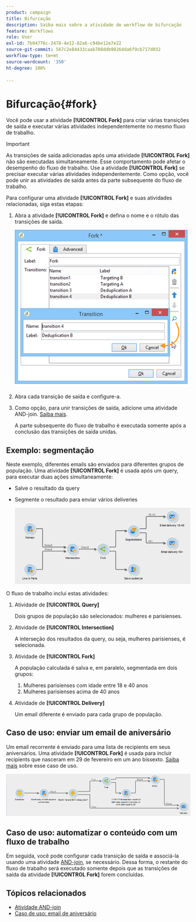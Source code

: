 ```yaml
---
product: campaign
title: Bifurcação
description: Saiba mais sobre a atividade de workflow de bifurcação
feature: Workflows
role: User
exl-id: 7b94776c-2478-4e12-82a6-c94be12e7e22
source-git-commit: 567c2e84433caab708ddb9026dda6f9cb717d032
workflow-type: tm+mt
source-wordcount: '350'
ht-degree: 100%

---
```


# Bifurcação{#fork}



Você pode usar a atividade **[!UICONTROL Fork]** para criar várias transições de saída e executar várias atividades independentemente no mesmo fluxo de trabalho.

>[!IMPORTANT]
>
>As transições de saída adicionadas após uma atividade **[!UICONTROL Fork]** não são executadas simultaneamente. Esse comportamento pode afetar o desempenho do fluxo de trabalho. Use a atividade **[!UICONTROL Fork]** se precisar executar várias atividades independentemente. Como opção, você pode unir as atividades de saída antes da parte subsequente do fluxo de trabalho.

Para configurar uma atividade **[!UICONTROL Fork]** e suas atividades relacionadas, siga estas etapas:

1. Abra a atividade **[!UICONTROL Fork]** e defina o nome e o rótulo das transições de saída.

   ![](assets/s_user_segmentation_fork.png)

1. Abra cada transição de saída e configure-a.
1. Como opção, para unir transições de saída, adicione uma atividade AND-join. [Saiba mais](and-join.md).

   A parte subsequente do fluxo de trabalho é executada somente após a conclusão das transições de saída unidas.

## Exemplo: segmentação

Neste exemplo, diferentes emails são enviados para diferentes grupos de população. Uma atividade **[!UICONTROL Fork]** é usada após um query, para executar duas ações simultaneamente:

* Salve o resultado da query
* Segmente o resultado para enviar vários deliveries

  ![A atividade Fork segue a interseção de dois queries e precede uma atividade de atualização de lista e uma atividade de Split.](assets/wkf_fork_example.png)

O fluxo de trabalho inclui estas atividades:

1. Atividade de **[!UICONTROL Query]**

   Dois grupos de população são selecionados: mulheres e parisienses.

1. Atividade de **[!UICONTROL Intersection]**

   A interseção dos resultados da query, ou seja, mulheres parisienses, é selecionada.

1. Atividade de **[!UICONTROL Fork]**

   A população calculada é salva e, em paralelo, segmentada em dois grupos:

   1. Mulheres parisienses com idade entre 18 e 40 anos
   1. Mulheres parisienses acima de 40 anos

1. Atividade de **[!UICONTROL Delivery]**

   Um email diferente é enviado para cada grupo de população.

## Caso de uso: enviar um email de aniversário

Um email recorrente é enviado para uma lista de recipients em seus aniversários. Uma atividade **[!UICONTROL Fork]** é usada para incluir recipients que nasceram em 29 de fevereiro em um ano bissexto. [Saiba mais](send-a-birthday-email.md) sobre esse caso de uso.

![A atividade fork segue uma atividade de teste e precede duas atividades de query.](assets/birthday-workflow_usecase_1.png)

## Caso de uso: automatizar o conteúdo com um fluxo de trabalho


Em seguida, você pode configurar cada transição de saída e associá-la usando uma atividade [AND-join](and-join.md), se necessário. Dessa forma, o restante do fluxo de trabalho será executado somente depois que as transições de saída da atividade **[!UICONTROL Fork]** forem concluídas.

## Tópicos relacionados

* [Atividade AND-join](and-join.md)
* [Caso de uso: email de aniversário](send-a-birthday-email.md)
